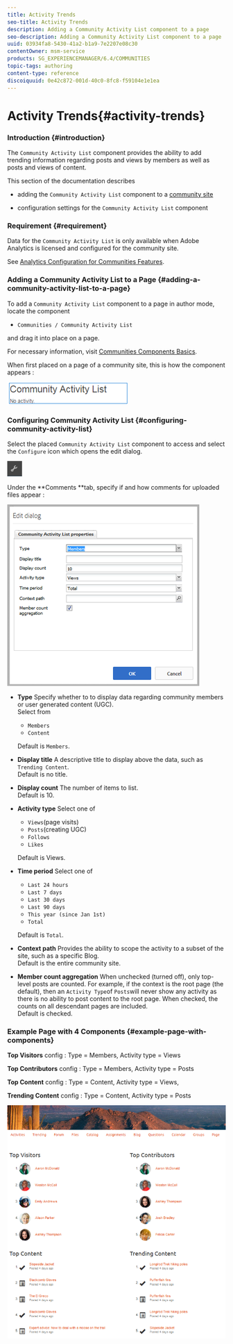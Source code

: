 ```yaml
---
title: Activity Trends
seo-title: Activity Trends
description: Adding a Community Activity List component to a page
seo-description: Adding a Community Activity List component to a page
uuid: 03934fa8-5430-41a2-b1a9-7e2207e08c30
contentOwner: msm-service
products: SG_EXPERIENCEMANAGER/6.4/COMMUNITIES
topic-tags: authoring
content-type: reference
discoiquuid: 0e42c872-001d-40c0-8fc8-f59104e1e1ea
---
```


# Activity Trends{#activity-trends}

### Introduction {#introduction}

The `Community Activity List` component provides the ability to add trending information regarding posts and views by members as well as posts and views of content.

This section of the documentation describes

* adding the `Community Activity List` component to a [community site](../../communities/using/overview.md#community-sites)

* configuration settings for the `Community Activity List` component

### Requirement {#requirement}

Data for the `Community Activity List` is only available when Adobe Analytics is licensed and configured for the community site.

See [Analytics Configuration for Communities Features](../../communities/using/analytics.md).

### Adding a Community Activity List to a Page {#adding-a-community-activity-list-to-a-page}

To add a `Community Activity List` component to a page in author mode, locate the component

* `Communities / Community Activity List`

and drag it into place on a page.

For necessary information, visit [Communities Components Basics](../../communities/using/basics.md).

When first placed on a page of a community site, this is how the component appears :

![](assets/chlimage_1-227.png)

### Configuring Community Activity List  {#configuring-community-activity-list}

Select the placed `Community Activity List` component to access and select the `Configure` icon which opens the edit dialog.

![](assets/chlimage_1-228.png)

Under the **Comments **tab, specify if and how comments for uploaded files appear :

![](assets/chlimage_1-229.png)

* **Type** 
  Specify whether to to display data regarding community members or user generated content (UGC).  
  Select from

    * `Members`
    * `Content`

  Default is `Members`.

* **Display title** 
  A descriptive title to display above the data, such as `Trending Content`.  
  Default is no title.

* **Display count** 
  The number of items to list.  
  Default is 10.

* **Activity type** 
  Select one of

    * `Views`(page visits)
    * `Posts`(creating UGC)
    * `Follows`
    * `Likes`

  Default is Views.

* **Time period** 
  Select one of

    * `Last 24 hours`
    * `Last 7 days`
    * `Last 30 days`
    * `Last 90 days`
    * `This year (since Jan 1st)`
    * `Total`

  Default is `Total`.

* **Context path** 
  Provides the ability to scope the activity to a subset of the site, such as a specific Blog.  
  Default is the entire community site.

* **Member count aggregation** 
  When unchecked (turned off), only top-level posts are counted. For example, if the context is the root page (the default), then an `Activity Type`of `Posts`will never show any activity as there is no ability to post content to the root page. When checked, the counts on all descendant pages are included.  
  Default is checked.

### Example Page with 4 Components {#example-page-with-components}

**Top Visitors** config : Type = Members, Activity type = Views

**Top Contributors** config : Type = Members, Activity type = Posts

**Top Content** config : Type = Content, Activity type = Views,

**Trending Content** config : Type = Content, Activity type = Posts

![](assets/chlimage_1-230.png)

